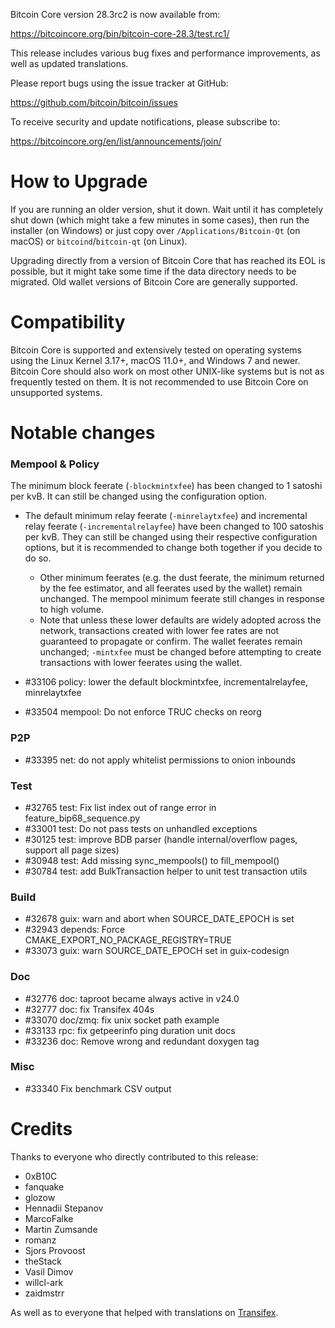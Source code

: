 Bitcoin Core version 28.3rc2 is now available from:

  <https://bitcoincore.org/bin/bitcoin-core-28.3/test.rc1/>

This release includes various bug fixes and performance
improvements, as well as updated translations.

Please report bugs using the issue tracker at GitHub:

  <https://github.com/bitcoin/bitcoin/issues>

To receive security and update notifications, please subscribe to:

  <https://bitcoincore.org/en/list/announcements/join/>

How to Upgrade
==============

If you are running an older version, shut it down. Wait until it has completely
shut down (which might take a few minutes in some cases), then run the
installer (on Windows) or just copy over `/Applications/Bitcoin-Qt` (on macOS)
or `bitcoind`/`bitcoin-qt` (on Linux).

Upgrading directly from a version of Bitcoin Core that has reached its EOL is
possible, but it might take some time if the data directory needs to be migrated. Old
wallet versions of Bitcoin Core are generally supported.

Compatibility
==============

Bitcoin Core is supported and extensively tested on operating systems
using the Linux Kernel 3.17+, macOS 11.0+, and Windows 7 and newer. Bitcoin
Core should also work on most other UNIX-like systems but is not as
frequently tested on them. It is not recommended to use Bitcoin Core on
unsupported systems.

Notable changes
===============

### Mempool & Policy

 The minimum block feerate (`-blockmintxfee`) has been changed to 1 satoshi per kvB. It can still be changed using the
configuration option.

- The default minimum relay feerate (`-minrelaytxfee`) and incremental relay feerate (`-incrementalrelayfee`) have been
changed to 100 satoshis per kvB. They can still be changed using their respective configuration options, but it is
recommended to change both together if you decide to do so.
  - Other minimum feerates (e.g. the dust feerate, the minimum returned by the fee estimator, and all feerates used by
  the wallet) remain unchanged. The mempool minimum feerate still changes in response to high volume.
  - Note that unless these lower defaults are widely adopted across the network, transactions created with lower fee
  rates are not guaranteed to propagate or confirm. The wallet feerates remain unchanged; `-mintxfee` must be changed
  before attempting to create transactions with lower feerates using the wallet.

- #33106 policy: lower the default blockmintxfee, incrementalrelayfee, minrelaytxfee
- #33504 mempool: Do not enforce TRUC checks on reorg

### P2P

- #33395 net: do not apply whitelist permissions to onion inbounds

### Test

- #32765 test: Fix list index out of range error in feature_bip68_sequence.py
- #33001 test: Do not pass tests on unhandled exceptions
- #30125 test: improve BDB parser (handle internal/overflow pages, support all page sizes)
- #30948 test: Add missing sync_mempools() to fill_mempool()
- #30784 test: add BulkTransaction helper to unit test transaction utils

### Build

- #32678 guix: warn and abort when SOURCE_DATE_EPOCH is set
- #32943 depends: Force CMAKE_EXPORT_NO_PACKAGE_REGISTRY=TRUE
- #33073 guix: warn SOURCE_DATE_EPOCH set in guix-codesign

### Doc

- #32776 doc: taproot became always active in v24.0
- #32777 doc: fix Transifex 404s
- #33070 doc/zmq: fix unix socket path example
- #33133 rpc: fix getpeerinfo ping duration unit docs
- #33236 doc: Remove wrong and redundant doxygen tag

### Misc

- #33340 Fix benchmark CSV output

Credits
=======

Thanks to everyone who directly contributed to this release:
- 0xB10C
- fanquake
- glozow
- Hennadii Stepanov
- MarcoFalke
- Martin Zumsande
- romanz
- Sjors Provoost
- theStack
- Vasil Dimov
- willcl-ark
- zaidmstrr

As well as to everyone that helped with translations on
[Transifex](https://explore.transifex.com/bitcoin/bitcoin/).
